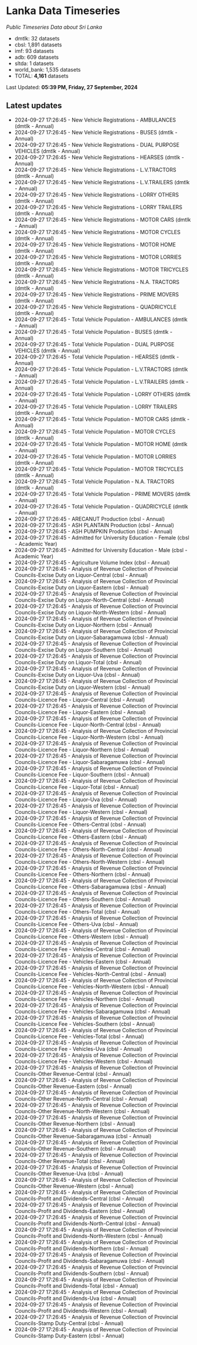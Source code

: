 # Lanka Data Timeseries
*Public Timeseries Data about Sri Lanka*

* dmtlk: 32 datasets
* cbsl: 1,891 datasets
* imf: 93 datasets
* adb: 609 datasets
* sltda: 1 datasets
* world_bank: 1,535 datasets
* TOTAL: **4,161** datasets

Last Updated: **05:39 PM, Friday, 27 September, 2024**

## Latest updates

* 2024-09-27 17:26:45 - New Vehicle Registrations - AMBULANCES (dmtlk - Annual)
* 2024-09-27 17:26:45 - New Vehicle Registrations - BUSES (dmtlk - Annual)
* 2024-09-27 17:26:45 - New Vehicle Registrations - DUAL PURPOSE VEHICLES (dmtlk - Annual)
* 2024-09-27 17:26:45 - New Vehicle Registrations - HEARSES (dmtlk - Annual)
* 2024-09-27 17:26:45 - New Vehicle Registrations - L.V.TRACTORS (dmtlk - Annual)
* 2024-09-27 17:26:45 - New Vehicle Registrations - L.V.TRAILERS (dmtlk - Annual)
* 2024-09-27 17:26:45 - New Vehicle Registrations - LORRY OTHERS (dmtlk - Annual)
* 2024-09-27 17:26:45 - New Vehicle Registrations - LORRY TRAILERS (dmtlk - Annual)
* 2024-09-27 17:26:45 - New Vehicle Registrations - MOTOR CARS (dmtlk - Annual)
* 2024-09-27 17:26:45 - New Vehicle Registrations - MOTOR CYCLES (dmtlk - Annual)
* 2024-09-27 17:26:45 - New Vehicle Registrations - MOTOR HOME (dmtlk - Annual)
* 2024-09-27 17:26:45 - New Vehicle Registrations - MOTOR LORRIES (dmtlk - Annual)
* 2024-09-27 17:26:45 - New Vehicle Registrations - MOTOR TRICYCLES (dmtlk - Annual)
* 2024-09-27 17:26:45 - New Vehicle Registrations - N.A. TRACTORS (dmtlk - Annual)
* 2024-09-27 17:26:45 - New Vehicle Registrations - PRIME MOVERS (dmtlk - Annual)
* 2024-09-27 17:26:45 - New Vehicle Registrations - QUADRICYCLE (dmtlk - Annual)
* 2024-09-27 17:26:45 - Total Vehicle Population - AMBULANCES (dmtlk - Annual)
* 2024-09-27 17:26:45 - Total Vehicle Population - BUSES (dmtlk - Annual)
* 2024-09-27 17:26:45 - Total Vehicle Population - DUAL PURPOSE VEHICLES (dmtlk - Annual)
* 2024-09-27 17:26:45 - Total Vehicle Population - HEARSES (dmtlk - Annual)
* 2024-09-27 17:26:45 - Total Vehicle Population - L.V.TRACTORS (dmtlk - Annual)
* 2024-09-27 17:26:45 - Total Vehicle Population - L.V.TRAILERS (dmtlk - Annual)
* 2024-09-27 17:26:45 - Total Vehicle Population - LORRY OTHERS (dmtlk - Annual)
* 2024-09-27 17:26:45 - Total Vehicle Population - LORRY TRAILERS (dmtlk - Annual)
* 2024-09-27 17:26:45 - Total Vehicle Population - MOTOR CARS (dmtlk - Annual)
* 2024-09-27 17:26:45 - Total Vehicle Population - MOTOR CYCLES (dmtlk - Annual)
* 2024-09-27 17:26:45 - Total Vehicle Population - MOTOR HOME (dmtlk - Annual)
* 2024-09-27 17:26:45 - Total Vehicle Population - MOTOR LORRIES (dmtlk - Annual)
* 2024-09-27 17:26:45 - Total Vehicle Population - MOTOR TRICYCLES (dmtlk - Annual)
* 2024-09-27 17:26:45 - Total Vehicle Population - N.A. TRACTORS (dmtlk - Annual)
* 2024-09-27 17:26:45 - Total Vehicle Population - PRIME MOVERS (dmtlk - Annual)
* 2024-09-27 17:26:45 - Total Vehicle Population - QUADRICYCLE (dmtlk - Annual)
* 2024-09-27 17:26:45 - ARECANUT Production (cbsl - Annual)
* 2024-09-27 17:26:45 - ASH PLANTAIN Production (cbsl - Annual)
* 2024-09-27 17:26:45 - ASH PUMPKIN Production (cbsl - Annual)
* 2024-09-27 17:26:45 - Admitted for University Education - Female (cbsl - Academic Year)
* 2024-09-27 17:26:45 - Admitted for University Education - Male (cbsl - Academic Year)
* 2024-09-27 17:26:45 - Agriculture Volume Index (cbsl - Annual)
* 2024-09-27 17:26:45 - Analysis of Revenue Collection of Provincial Councils-Excise Duty on Liquor-Central (cbsl - Annual)
* 2024-09-27 17:26:45 - Analysis of Revenue Collection of Provincial Councils-Excise Duty on Liquor-Eastern (cbsl - Annual)
* 2024-09-27 17:26:45 - Analysis of Revenue Collection of Provincial Councils-Excise Duty on Liquor-North-Central (cbsl - Annual)
* 2024-09-27 17:26:45 - Analysis of Revenue Collection of Provincial Councils-Excise Duty on Liquor-North-Western (cbsl - Annual)
* 2024-09-27 17:26:45 - Analysis of Revenue Collection of Provincial Councils-Excise Duty on Liquor-Northern (cbsl - Annual)
* 2024-09-27 17:26:45 - Analysis of Revenue Collection of Provincial Councils-Excise Duty on Liquor-Sabaragamuwa (cbsl - Annual)
* 2024-09-27 17:26:45 - Analysis of Revenue Collection of Provincial Councils-Excise Duty on Liquor-Southern (cbsl - Annual)
* 2024-09-27 17:26:45 - Analysis of Revenue Collection of Provincial Councils-Excise Duty on Liquor-Total (cbsl - Annual)
* 2024-09-27 17:26:45 - Analysis of Revenue Collection of Provincial Councils-Excise Duty on Liquor-Uva (cbsl - Annual)
* 2024-09-27 17:26:45 - Analysis of Revenue Collection of Provincial Councils-Excise Duty on Liquor-Western (cbsl - Annual)
* 2024-09-27 17:26:45 - Analysis of Revenue Collection of Provincial Councils-Licence Fee - Liquor-Central (cbsl - Annual)
* 2024-09-27 17:26:45 - Analysis of Revenue Collection of Provincial Councils-Licence Fee - Liquor-Eastern (cbsl - Annual)
* 2024-09-27 17:26:45 - Analysis of Revenue Collection of Provincial Councils-Licence Fee - Liquor-North-Central (cbsl - Annual)
* 2024-09-27 17:26:45 - Analysis of Revenue Collection of Provincial Councils-Licence Fee - Liquor-North-Western (cbsl - Annual)
* 2024-09-27 17:26:45 - Analysis of Revenue Collection of Provincial Councils-Licence Fee - Liquor-Northern (cbsl - Annual)
* 2024-09-27 17:26:45 - Analysis of Revenue Collection of Provincial Councils-Licence Fee - Liquor-Sabaragamuwa (cbsl - Annual)
* 2024-09-27 17:26:45 - Analysis of Revenue Collection of Provincial Councils-Licence Fee - Liquor-Southern (cbsl - Annual)
* 2024-09-27 17:26:45 - Analysis of Revenue Collection of Provincial Councils-Licence Fee - Liquor-Total (cbsl - Annual)
* 2024-09-27 17:26:45 - Analysis of Revenue Collection of Provincial Councils-Licence Fee - Liquor-Uva (cbsl - Annual)
* 2024-09-27 17:26:45 - Analysis of Revenue Collection of Provincial Councils-Licence Fee - Liquor-Western (cbsl - Annual)
* 2024-09-27 17:26:45 - Analysis of Revenue Collection of Provincial Councils-Licence Fee - Others-Central (cbsl - Annual)
* 2024-09-27 17:26:45 - Analysis of Revenue Collection of Provincial Councils-Licence Fee - Others-Eastern (cbsl - Annual)
* 2024-09-27 17:26:45 - Analysis of Revenue Collection of Provincial Councils-Licence Fee - Others-North-Central (cbsl - Annual)
* 2024-09-27 17:26:45 - Analysis of Revenue Collection of Provincial Councils-Licence Fee - Others-North-Western (cbsl - Annual)
* 2024-09-27 17:26:45 - Analysis of Revenue Collection of Provincial Councils-Licence Fee - Others-Northern (cbsl - Annual)
* 2024-09-27 17:26:45 - Analysis of Revenue Collection of Provincial Councils-Licence Fee - Others-Sabaragamuwa (cbsl - Annual)
* 2024-09-27 17:26:45 - Analysis of Revenue Collection of Provincial Councils-Licence Fee - Others-Southern (cbsl - Annual)
* 2024-09-27 17:26:45 - Analysis of Revenue Collection of Provincial Councils-Licence Fee - Others-Total (cbsl - Annual)
* 2024-09-27 17:26:45 - Analysis of Revenue Collection of Provincial Councils-Licence Fee - Others-Uva (cbsl - Annual)
* 2024-09-27 17:26:45 - Analysis of Revenue Collection of Provincial Councils-Licence Fee - Others-Western (cbsl - Annual)
* 2024-09-27 17:26:45 - Analysis of Revenue Collection of Provincial Councils-Licence Fee - Vehicles-Central (cbsl - Annual)
* 2024-09-27 17:26:45 - Analysis of Revenue Collection of Provincial Councils-Licence Fee - Vehicles-Eastern (cbsl - Annual)
* 2024-09-27 17:26:45 - Analysis of Revenue Collection of Provincial Councils-Licence Fee - Vehicles-North-Central (cbsl - Annual)
* 2024-09-27 17:26:45 - Analysis of Revenue Collection of Provincial Councils-Licence Fee - Vehicles-North-Western (cbsl - Annual)
* 2024-09-27 17:26:45 - Analysis of Revenue Collection of Provincial Councils-Licence Fee - Vehicles-Northern (cbsl - Annual)
* 2024-09-27 17:26:45 - Analysis of Revenue Collection of Provincial Councils-Licence Fee - Vehicles-Sabaragamuwa (cbsl - Annual)
* 2024-09-27 17:26:45 - Analysis of Revenue Collection of Provincial Councils-Licence Fee - Vehicles-Southern (cbsl - Annual)
* 2024-09-27 17:26:45 - Analysis of Revenue Collection of Provincial Councils-Licence Fee - Vehicles-Total (cbsl - Annual)
* 2024-09-27 17:26:45 - Analysis of Revenue Collection of Provincial Councils-Licence Fee - Vehicles-Uva (cbsl - Annual)
* 2024-09-27 17:26:45 - Analysis of Revenue Collection of Provincial Councils-Licence Fee - Vehicles-Western (cbsl - Annual)
* 2024-09-27 17:26:45 - Analysis of Revenue Collection of Provincial Councils-Other Revenue-Central (cbsl - Annual)
* 2024-09-27 17:26:45 - Analysis of Revenue Collection of Provincial Councils-Other Revenue-Eastern (cbsl - Annual)
* 2024-09-27 17:26:45 - Analysis of Revenue Collection of Provincial Councils-Other Revenue-North-Central (cbsl - Annual)
* 2024-09-27 17:26:45 - Analysis of Revenue Collection of Provincial Councils-Other Revenue-North-Western (cbsl - Annual)
* 2024-09-27 17:26:45 - Analysis of Revenue Collection of Provincial Councils-Other Revenue-Northern (cbsl - Annual)
* 2024-09-27 17:26:45 - Analysis of Revenue Collection of Provincial Councils-Other Revenue-Sabaragamuwa (cbsl - Annual)
* 2024-09-27 17:26:45 - Analysis of Revenue Collection of Provincial Councils-Other Revenue-Southern (cbsl - Annual)
* 2024-09-27 17:26:45 - Analysis of Revenue Collection of Provincial Councils-Other Revenue-Total (cbsl - Annual)
* 2024-09-27 17:26:45 - Analysis of Revenue Collection of Provincial Councils-Other Revenue-Uva (cbsl - Annual)
* 2024-09-27 17:26:45 - Analysis of Revenue Collection of Provincial Councils-Other Revenue-Western (cbsl - Annual)
* 2024-09-27 17:26:45 - Analysis of Revenue Collection of Provincial Councils-Profit and Dividends-Central (cbsl - Annual)
* 2024-09-27 17:26:45 - Analysis of Revenue Collection of Provincial Councils-Profit and Dividends-Eastern (cbsl - Annual)
* 2024-09-27 17:26:45 - Analysis of Revenue Collection of Provincial Councils-Profit and Dividends-North-Central (cbsl - Annual)
* 2024-09-27 17:26:45 - Analysis of Revenue Collection of Provincial Councils-Profit and Dividends-North-Western (cbsl - Annual)
* 2024-09-27 17:26:45 - Analysis of Revenue Collection of Provincial Councils-Profit and Dividends-Northern (cbsl - Annual)
* 2024-09-27 17:26:45 - Analysis of Revenue Collection of Provincial Councils-Profit and Dividends-Sabaragamuwa (cbsl - Annual)
* 2024-09-27 17:26:45 - Analysis of Revenue Collection of Provincial Councils-Profit and Dividends-Southern (cbsl - Annual)
* 2024-09-27 17:26:45 - Analysis of Revenue Collection of Provincial Councils-Profit and Dividends-Total (cbsl - Annual)
* 2024-09-27 17:26:45 - Analysis of Revenue Collection of Provincial Councils-Profit and Dividends-Uva (cbsl - Annual)
* 2024-09-27 17:26:45 - Analysis of Revenue Collection of Provincial Councils-Profit and Dividends-Western (cbsl - Annual)
* 2024-09-27 17:26:45 - Analysis of Revenue Collection of Provincial Councils-Stamp Duty-Central (cbsl - Annual)
* 2024-09-27 17:26:45 - Analysis of Revenue Collection of Provincial Councils-Stamp Duty-Eastern (cbsl - Annual)
